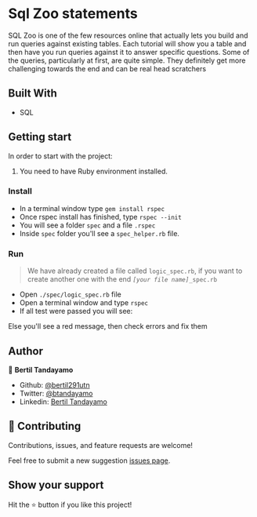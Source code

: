 # Sql Zoo statements
SQL Zoo is one of the few resources online that actually lets you build and run queries against existing tables. Each tutorial will show you a table and then have you run queries against it to answer specific questions. Some of the queries, particularly at first, are quite simple. They definitely get more challenging towards the end and can be real head scratchers

## Built With

- SQL

## Getting start

In order to start with the project:

1. You need to have Ruby environment installed.

### Install
- In a terminal window type `gem install rspec`
- Once rspec install has finished, type `rspec --init`
- You will see a folder `spec` and a file `.rspec`
- Inside `spec` folder you'll see a `spec_helper.rb` file.

### Run
> We have already created a file called `logic_spec.rb`, if you want to create another one with the end *`[your file name]`*`_spec.rb`
- Open `./spec/logic_spec.rb` file
- Open a terminal window and type `rspec`
- If all test were passed you will see: 



Else you'll see a red message, then check errors and fix them 

## Author

👤 **Bertil Tandayamo**

- Github: [@bertil291utn](https://github.com/bertil291utn)
- Twitter: [@btandayamo](https://twitter.com/batandayamo)
- Linkedin: [Bertil Tandayamo](http://bit.ly/bertil_linkedin)

## 🤝 Contributing

Contributions, issues, and feature requests are welcome!

Feel free to submit a new suggestion [issues page](https://github.com/bertil291utn/ruby-linters/issues).

## Show your support

Hit the ⭐️ button if you like this project!
